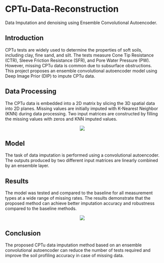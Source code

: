 # CPTu-Data-Reconstruction
Data Imputation and denoising using Ensemble Convolutional Autoencoder.

## Introduction

CPTu tests are widely used to determine the properties of soft soils, including clay, fine sand, and silt. The tests measure Cone Tip Resistance (CTR), Sleeve Friction Resistance (SFR), and Pore Water Pressure (PW). However, missing CPTu data is common due to subsurface obstructions. This project proposes an ensemble convolutional autoencoder model using Deep Image Prior (DIP) to impute CPTu data.

## Data Processing

The CPTu data is embedded into a 2D matrix by slicing the 3D spatial data into 2D planes. Missing values are initially imputed with K-Nearest Neighbor (KNN) during data processing. Two input matrices are constructed by filling the missing values with zeros and KNN imputed values.

<p align="center">
  <img src="https://github.com/kaison428/CPTu-Data-Reconstruction/assets/38864087/d79eec73-3067-469a-b0ee-a040c34a847a" />
</p>
 
## Model

The task of data imputation is performed using a convolutional autoencoder. The outputs produced by two different input matrices are linearly combined by an ensemble layer.

## Results

The model was tested and compared to the baseline for all measurement types at a wide range of missing rates. The results demonstrate that the proposed method can achieve better imputation accuracy and robustness compared to the baseline methods.

<p align="center">
  <img src="https://github.com/kaison428/CPTu-Data-Reconstruction/assets/38864087/888a6872-10cb-4c24-844d-61157f58c4fd" />
</p>

## Conclusion

The proposed CPTu data imputation method based on an ensemble convolutional autoencoder can reduce the number of tests required and improve the soil profiling accuracy in case of missing data.

